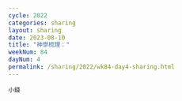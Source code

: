 ```yaml
---
cycle: 2022
categories: sharing
layout: sharing
date: 2023-08-10
title: "神學梳理："
weekNum: 84
dayNum: 4
permalink: /sharing/2022/wk84-day4-sharing.html
---
```


[](https://eccseattle.github.io/media/sharing/2022/wk084/2023-08-10-bin.m4a)

`小錢`
